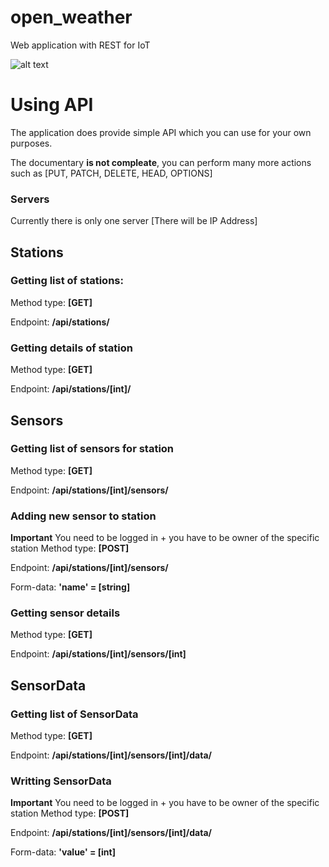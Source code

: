 # open_weather
Web application with REST for IoT

![alt text](https://i.imgur.com/RKqWR7p.png "img")

# Using API
The application does provide simple API which you can use for your own purposes.

The documentary **is not compleate**, you can perform many more actions such as [PUT, PATCH, DELETE, HEAD, OPTIONS]
### Servers
Currently there is only one server [There will be IP Address]

## Stations
### Getting list of stations:
Method type: **[GET]**

Endpoint: **/api/stations/**


### Getting details of station
Method type: **[GET]**

Endpoint: **/api/stations/[int]/**


## Sensors

### Getting list of sensors for station
Method type: **[GET]**

Endpoint: **/api/stations/[int]/sensors/**

### Adding new sensor to station
**Important** You need to be logged in + you have to be owner of the specific station
Method type: **[POST]**

Endpoint: **/api/stations/[int]/sensors/**

Form-data: **'name' = [string]**

### Getting sensor details
Method type: **[GET]**

Endpoint: **/api/stations/[int]/sensors/[int]**

## SensorData

### Getting list of SensorData
Method type: **[GET]**

Endpoint: **/api/stations/[int]/sensors/[int]/data/**

### Writting SensorData
**Important** You need to be logged in + you have to be owner of the specific station
Method type: **[POST]**

Endpoint: **/api/stations/[int]/sensors/[int]/data/**

Form-data: **'value' = [int]**
